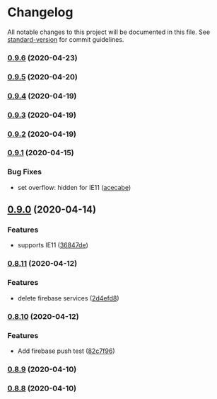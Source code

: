 # Changelog

All notable changes to this project will be documented in this file. See [standard-version](https://github.com/conventional-changelog/standard-version) for commit guidelines.

### [0.9.6](https://github.com/sprout2000/nenrei/compare/v0.9.5...v0.9.6) (2020-04-23)

### [0.9.5](https://github.com/sprout2000/nenrei/compare/v0.9.4...v0.9.5) (2020-04-20)

### [0.9.4](https://github.com/sprout2000/nenrei/compare/v0.9.3...v0.9.4) (2020-04-19)

### [0.9.3](https://github.com/sprout2000/nenrei/compare/v0.9.2...v0.9.3) (2020-04-19)

### [0.9.2](https://github.com/sprout2000/nenrei/compare/v0.9.1...v0.9.2) (2020-04-19)

### [0.9.1](https://github.com/sprout2000/nenrei/compare/v0.9.0...v0.9.1) (2020-04-15)


### Bug Fixes

* set overflow: hidden for IE11 ([acecabe](https://github.com/sprout2000/nenrei/commit/acecabe867a77e210a060ffb4945952c6d972276))

## [0.9.0](https://github.com/sprout2000/nenrei/compare/v0.8.11...v0.9.0) (2020-04-14)


### Features

* supports IE11 ([36847de](https://github.com/sprout2000/nenrei/commit/36847de8449672ce5345709bc488c06a225d54ed))

### [0.8.11](https://github.com/sprout2000/nenrei/compare/v0.8.10...v0.8.11) (2020-04-12)


### Features

* delete firebase services ([2d4efd8](https://github.com/sprout2000/nenrei/commit/2d4efd888354dffcbd2ffd401f7ccb78c47c1ad9))

### [0.8.10](https://github.com/sprout2000/nenrei/compare/v0.8.9...v0.8.10) (2020-04-12)


### Features

* Add firebase push test ([82c7f96](https://github.com/sprout2000/nenrei/commit/82c7f962a553d5978446f0e5faaa809e8f894190))

### [0.8.9](https://github.com/sprout2000/nenrei/compare/v0.8.7...v0.8.9) (2020-04-10)

### [0.8.8](https://github.com/sprout2000/nenrei/compare/v0.8.7...v0.8.8) (2020-04-10)
